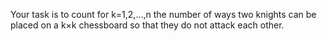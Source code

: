 Your task is to count for k=1,2,…,n the number of ways two knights can be placed on a k×k chessboard so that they do not attack each other.
